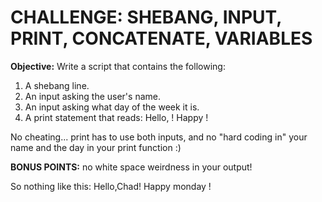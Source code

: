 # CHALLENGE: SHEBANG, INPUT, PRINT, CONCATENATE, VARIABLES

**Objective:** Write a script that contains the following:

1. A shebang line.
2. An input asking the user's name.
3. An input asking what day of the week it is.
4. A print statement that reads:
      Hello, <name>! Happy <day of the week>!
      
No cheating... print has to use both inputs, and no "hard coding in" your name and the day in your print function :)

**BONUS POINTS:** no white space weirdness in your output!

So nothing like this:
    Hello,Chad!   Happy   monday !
